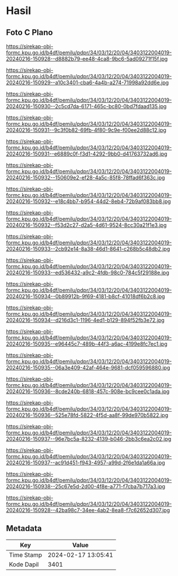 # Hasil

## Foto C Plano

https://sirekap-obj-formc.kpu.go.id/b4df/pemilu/pdpr/34/03/12/20/04/3403122004019-20240216-150928--d8882b79-ee48-4ca8-9bc6-5ad09271f15f.jpg

https://sirekap-obj-formc.kpu.go.id/b4df/pemilu/pdpr/34/03/12/20/04/3403122004019-20240216-150929--a10c3401-cba6-4a4b-a274-71998a92dd6e.jpg

https://sirekap-obj-formc.kpu.go.id/b4df/pemilu/pdpr/34/03/12/20/04/3403122004019-20240216-150930--2c5cd7da-6171-465c-bc80-0bd7fdaad135.jpg

https://sirekap-obj-formc.kpu.go.id/b4df/pemilu/pdpr/34/03/12/20/04/3403122004019-20240216-150931--9c3f0b82-69fb-4f80-9c9e-f00ee2d88c12.jpg

https://sirekap-obj-formc.kpu.go.id/b4df/pemilu/pdpr/34/03/12/20/04/3403122004019-20240216-150931--e6889c0f-f3d1-4292-9bb0-d41763732ad6.jpg

https://sirekap-obj-formc.kpu.go.id/b4df/pemilu/pdpr/34/03/12/20/04/3403122004019-20240216-150932--150609e2-ef28-4a5c-85f8-78ffad6f363c.jpg

https://sirekap-obj-formc.kpu.go.id/b4df/pemilu/pdpr/34/03/12/20/04/3403122004019-20240216-150932--e18c4bb7-b954-44d2-8eb4-72b9af083bb8.jpg

https://sirekap-obj-formc.kpu.go.id/b4df/pemilu/pdpr/34/03/12/20/04/3403122004019-20240216-150932--f53d2c27-d2a5-4d61-9524-8cc30a21f1e3.jpg

https://sirekap-obj-formc.kpu.go.id/b4df/pemilu/pdpr/34/03/12/20/04/3403122004019-20240216-150933--2cb92e14-8a38-46d1-8641-c268b5c48db2.jpg

https://sirekap-obj-formc.kpu.go.id/b4df/pemilu/pdpr/34/03/12/20/04/3403122004019-20240216-150933--ed536432-a9c2-4fdb-98c0-784c5f29188e.jpg

https://sirekap-obj-formc.kpu.go.id/b4df/pemilu/pdpr/34/03/12/20/04/3403122004019-20240216-150934--0b89912b-9f69-4181-b8cf-41018df6b2c8.jpg

https://sirekap-obj-formc.kpu.go.id/b4df/pemilu/pdpr/34/03/12/20/04/3403122004019-20240216-150934--d216d3c1-1196-4ed1-b129-894f52fb3e72.jpg

https://sirekap-obj-formc.kpu.go.id/b4df/pemilu/pdpr/34/03/12/20/04/3403122004019-20240216-150935--e96445c7-489b-44f3-a6ac-4199e8fc7ec1.jpg

https://sirekap-obj-formc.kpu.go.id/b4df/pemilu/pdpr/34/03/12/20/04/3403122004019-20240216-150935--06a3e409-42af-464e-9681-dcf059596880.jpg

https://sirekap-obj-formc.kpu.go.id/b4df/pemilu/pdpr/34/03/12/20/04/3403122004019-20240216-150936--8cde240b-6818-457c-908e-bc9cee0c1ada.jpg

https://sirekap-obj-formc.kpu.go.id/b4df/pemilu/pdpr/34/03/12/20/04/3403122004019-20240216-150936--525e78fd-5822-4f5d-aa8f-99de970b5822.jpg

https://sirekap-obj-formc.kpu.go.id/b4df/pemilu/pdpr/34/03/12/20/04/3403122004019-20240216-150937--96e7bc5a-8232-4139-b046-2bb3c6ea2c02.jpg

https://sirekap-obj-formc.kpu.go.id/b4df/pemilu/pdpr/34/03/12/20/04/3403122004019-20240216-150937--ac91d451-f943-4957-a99d-2f6e1da1a66a.jpg

https://sirekap-obj-formc.kpu.go.id/b4df/pemilu/pdpr/34/03/12/20/04/3403122004019-20240216-150938--25c67e5d-2d00-4f8e-a771-f7cba7b717a3.jpg

https://sirekap-obj-formc.kpu.go.id/b4df/pemilu/pdpr/34/03/12/20/04/3403122004019-20240216-150928--42ba98c7-34ee-4ab2-8ea8-f7c62652d307.jpg


## Metadata

| Key        | Value               |
| ---------- | ------------------- |
| Time Stamp | 2024-02-17 13:05:41 |
| Kode Dapil | 3401                |



